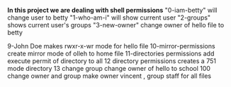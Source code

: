 **In this project we are dealing with shell permissions**
"0-iam-betty" will change user to betty
"1-who-am-i" will show current user
"2-groups" shows current user's groups
"3-new-owner" change owner of hello file to betty




9-John Doe makes rwxr-x-wr mode for hello file
10-mirror-permissions create mirror mode of olleh to home file
11-directories permissions add execute permit of directory to all
12 directory permissions creates a 751 mode directory
13 change group change owner of hello to school
100 change owner and group make owner vincent , group staff for all files
